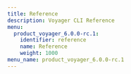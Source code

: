 ```yaml
---
title: Reference
description: Voyager CLI Reference
menu:
  product_voyager_6.0.0-rc.1:
    identifier: reference
    name: Reference
    weight: 1000
menu_name: product_voyager_6.0.0-rc.1
---
```


